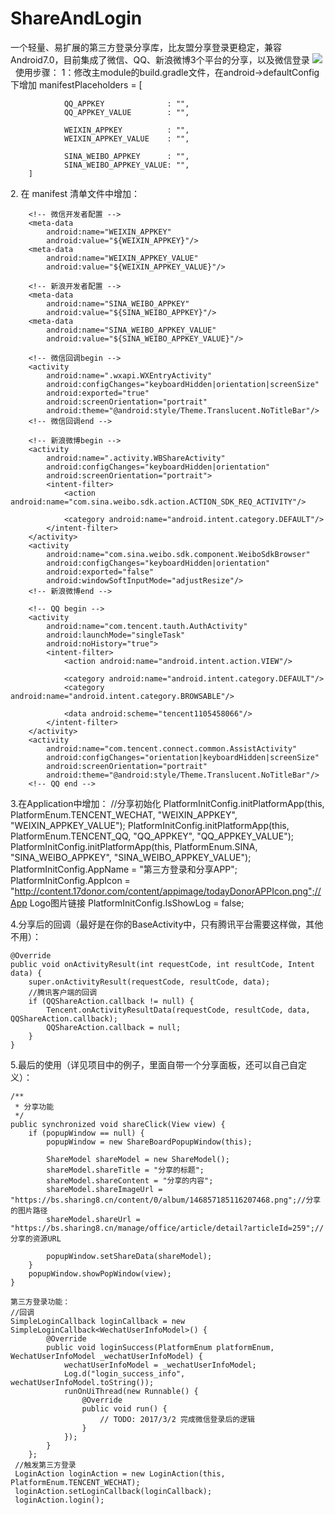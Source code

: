 # ShareAndLogin
一个轻量、易扩展的第三方登录分享库，比友盟分享登录更稳定，兼容Android7.0，目前集成了微信、QQ、新浪微博3个平台的分享，以及微信登录
[![](https://jitpack.io/v/hoofee/ShareAndLogin.svg)](https://jitpack.io/#hoofee/ShareAndLogin)
 
 使用步骤：
 1：修改主module的build.gradle文件，在android->defaultConfig下增加
 manifestPlaceholders = [

                QQ_APPKEY              : "",
                QQ_APPKEY_VALUE        : "",

                WEIXIN_APPKEY          : "",
                WEIXIN_APPKEY_VALUE    : "",

                SINA_WEIBO_APPKEY      : "",
                SINA_WEIBO_APPKEY_VALUE: "",
        ]
2. 在 manifest 清单文件中增加：
        <!-- QQ开发者配置 -->
        <meta-data
            android:name="QQ_APPKEY"
            android:value="${QQ_APPKEY}"/>
        <meta-data
            android:name="QQ_APPKEY_VALUE"
            android:value="${QQ_APPKEY_VALUE}"/>

        <!-- 微信开发者配置 -->
        <meta-data
            android:name="WEIXIN_APPKEY"
            android:value="${WEIXIN_APPKEY}"/>
        <meta-data
            android:name="WEIXIN_APPKEY_VALUE"
            android:value="${WEIXIN_APPKEY_VALUE}"/>

        <!-- 新浪开发者配置 -->
        <meta-data
            android:name="SINA_WEIBO_APPKEY"
            android:value="${SINA_WEIBO_APPKEY}"/>
        <meta-data
            android:name="SINA_WEIBO_APPKEY_VALUE"
            android:value="${SINA_WEIBO_APPKEY_VALUE}"/>
        
        <!-- 微信回调begin -->
        <activity
            android:name=".wxapi.WXEntryActivity"
            android:configChanges="keyboardHidden|orientation|screenSize"
            android:exported="true"
            android:screenOrientation="portrait"
            android:theme="@android:style/Theme.Translucent.NoTitleBar"/>
        <!-- 微信回调end -->

        <!-- 新浪微博begin -->
        <activity
            android:name=".activity.WBShareActivity"
            android:configChanges="keyboardHidden|orientation"
            android:screenOrientation="portrait">
            <intent-filter>
                <action android:name="com.sina.weibo.sdk.action.ACTION_SDK_REQ_ACTIVITY"/>

                <category android:name="android.intent.category.DEFAULT"/>
            </intent-filter>
        </activity>
        <activity
            android:name="com.sina.weibo.sdk.component.WeiboSdkBrowser"
            android:configChanges="keyboardHidden|orientation"
            android:exported="false"
            android:windowSoftInputMode="adjustResize"/>
        <!-- 新浪微博end -->

        <!-- QQ begin -->
        <activity
            android:name="com.tencent.tauth.AuthActivity"
            android:launchMode="singleTask"
            android:noHistory="true">
            <intent-filter>
                <action android:name="android.intent.action.VIEW"/>

                <category android:name="android.intent.category.DEFAULT"/>
                <category android:name="android.intent.category.BROWSABLE"/>

                <data android:scheme="tencent1105458066"/>
            </intent-filter>
        </activity>
        <activity
            android:name="com.tencent.connect.common.AssistActivity"
            android:configChanges="orientation|keyboardHidden|screenSize"
            android:screenOrientation="portrait"
            android:theme="@android:style/Theme.Translucent.NoTitleBar"/>
        <!-- QQ end -->
        
3.在Application中增加：
        //分享初始化
        PlatformInitConfig.initPlatformApp(this, PlatformEnum.TENCENT_WECHAT, "WEIXIN_APPKEY", "WEIXIN_APPKEY_VALUE");
        PlatformInitConfig.initPlatformApp(this, PlatformEnum.TENCENT_QQ, "QQ_APPKEY", "QQ_APPKEY_VALUE");
        PlatformInitConfig.initPlatformApp(this, PlatformEnum.SINA, "SINA_WEIBO_APPKEY", "SINA_WEIBO_APPKEY_VALUE");
        PlatformInitConfig.AppName = "第三方登录和分享APP";
        PlatformInitConfig.AppIcon = "http://content.17donor.com/content/appimage/todayDonorAPPIcon.png";//App Logo图片链接
        PlatformInitConfig.IsShowLog = false;
        
 4.分享后的回调（最好是在你的BaseActivity中，只有腾讯平台需要这样做，其他不用）：
 
    @Override
    public void onActivityResult(int requestCode, int resultCode, Intent data) {
        super.onActivityResult(requestCode, resultCode, data);
        //腾讯客户端的回调
        if (QQShareAction.callback != null) {
            Tencent.onActivityResultData(requestCode, resultCode, data, QQShareAction.callback);
            QQShareAction.callback = null;
        }
    }
 5.最后的使用（详见项目中的例子，里面自带一个分享面板，还可以自己自定义）：
 
    /**
     * 分享功能
     */
    public synchronized void shareClick(View view) {
        if (popupWindow == null) {
            popupWindow = new ShareBoardPopupWindow(this);

            ShareModel shareModel = new ShareModel();
            shareModel.shareTitle = "分享的标题";
            shareModel.shareContent = "分享的内容";
            shareModel.shareImageUrl = "https://bs.sharing8.cn/content/0/album/146857185116207468.png";//分享的图片路径
            shareModel.shareUrl = "https://bs.sharing8.cn/manage/office/article/detail?articleId=259";//分享的资源URL

            popupWindow.setShareData(shareModel);
        }
        popupWindow.showPopWindow(view);
    }
    
    第三方登录功能：
    //回调
    SimpleLoginCallback loginCallback = new SimpleLoginCallback<WechatUserInfoModel>() {
            @Override
            public void loginSuccess(PlatformEnum platformEnum, WechatUserInfoModel _wechatUserInfoModel) {
                wechatUserInfoModel = _wechatUserInfoModel;
                Log.d("login_success_info", wechatUserInfoModel.toString());
                runOnUiThread(new Runnable() {
                    @Override
                    public void run() {
                        // TODO: 2017/3/2 完成微信登录后的逻辑
                    }
                });
            }
        };
     //触发第三方登录
     LoginAction loginAction = new LoginAction(this, PlatformEnum.TENCENT_WECHAT);
     loginAction.setLoginCallback(loginCallback);
     loginAction.login();
            
